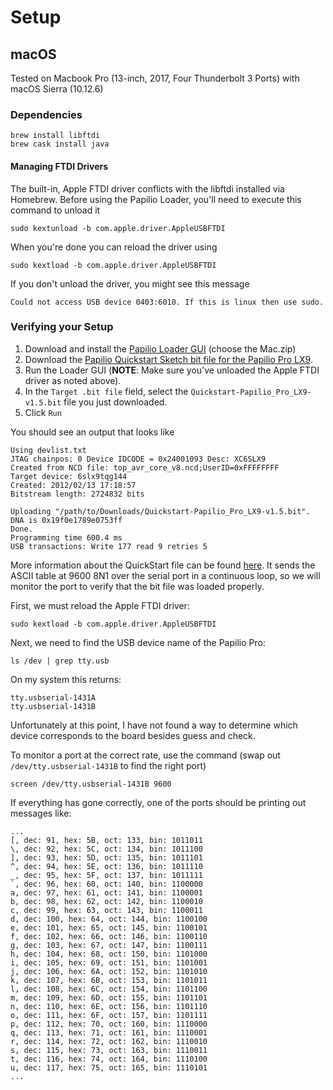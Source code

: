 # Setup
## macOS
Tested on Macbook Pro (13-inch, 2017, Four Thunderbolt 3 Ports) with macOS Sierra (10.12.6)

### Dependencies  
```
brew install libftdi
brew cask install java
```

#### Managing FTDI Drivers
The built-in, Apple FTDI driver conflicts with the libftdi installed via Homebrew. Before using the Papilio Loader, you'll need to execute this command to unload it
```
sudo kextunload -b com.apple.driver.AppleUSBFTDI
```

When you're done you can reload the driver using
```
sudo kextload -b com.apple.driver.AppleUSBFTDI
```

If you don't unload the driver, you might see this message
```
Could not access USB device 0403:6010. If this is linux then use sudo.
```

### Verifying your Setup
1. Download and install the [Papilio Loader GUI](http://forum.gadgetfactory.net/index.php?/files/file/10-papilio-loader-gui/) (choose the Mac.zip)
2. Download the [Papilio Quickstart Sketch bit file for the Papilio Pro LX9](http://papilio.cc/sketches/Quickstart-Papilio_Pro_LX9-v1.5.bit).
3. Run the Loader GUI (**NOTE**: Make sure you've unloaded the Apple FTDI driver as noted above).
4. In the `Target .bit file` field, select the `Quickstart-Papilio_Pro_LX9-v1.5.bit` file you just downloaded.
5. Click `Run`

You should see an output that looks like
```
Using devlist.txt
JTAG chainpos: 0 Device IDCODE = 0x24001093	Desc: XC6SLX9
Created from NCD file: top_avr_core_v8.ncd;UserID=0xFFFFFFFF
Target device: 6slx9tqg144
Created: 2012/02/13 17:18:57
Bitstream length: 2724832 bits

Uploading "/path/to/Downloads/Quickstart-Papilio_Pro_LX9-v1.5.bit". DNA is 0x19f0e1789e0753ff
Done.
Programming time 600.4 ms
USB transactions: Write 177 read 9 retries 5
```

More information about the QuickStart file can be found [here](http://papilio.cc/index.php?n=Papilio.P1QuickstartSketch).
It sends the ASCII table at 9600 8N1 over the serial port in a continuous loop, so we will monitor the port to verify that the bit file was loaded properly.

First, we must reload the Apple FTDI driver:
```
sudo kextload -b com.apple.driver.AppleUSBFTDI
```

Next, we need to find the USB device name of the Papilio Pro:
```
ls /dev | grep tty.usb
```

On my system this returns:
```
tty.usbserial-1431A
tty.usbserial-1431B
```

Unfortunately at this point, I have not found a way to determine which device corresponds to the board besides guess and check.

To monitor a port at the correct rate, use the command (swap out `/dev/tty.usbserial-1431B` to find the right port)
```
screen /dev/tty.usbserial-1431B 9600
```

If everything has gone correctly, one of the ports should be printing out messages like:
```
...
[, dec: 91, hex: 5B, oct: 133, bin: 1011011
\, dec: 92, hex: 5C, oct: 134, bin: 1011100
], dec: 93, hex: 5D, oct: 135, bin: 1011101
^, dec: 94, hex: 5E, oct: 136, bin: 1011110
_, dec: 95, hex: 5F, oct: 137, bin: 1011111
`, dec: 96, hex: 60, oct: 140, bin: 1100000
a, dec: 97, hex: 61, oct: 141, bin: 1100001
b, dec: 98, hex: 62, oct: 142, bin: 1100010
c, dec: 99, hex: 63, oct: 143, bin: 1100011
d, dec: 100, hex: 64, oct: 144, bin: 1100100
e, dec: 101, hex: 65, oct: 145, bin: 1100101
f, dec: 102, hex: 66, oct: 146, bin: 1100110
g, dec: 103, hex: 67, oct: 147, bin: 1100111
h, dec: 104, hex: 68, oct: 150, bin: 1101000
i, dec: 105, hex: 69, oct: 151, bin: 1101001
j, dec: 106, hex: 6A, oct: 152, bin: 1101010
k, dec: 107, hex: 6B, oct: 153, bin: 1101011
l, dec: 108, hex: 6C, oct: 154, bin: 1101100
m, dec: 109, hex: 6D, oct: 155, bin: 1101101
n, dec: 110, hex: 6E, oct: 156, bin: 1101110
o, dec: 111, hex: 6F, oct: 157, bin: 1101111
p, dec: 112, hex: 70, oct: 160, bin: 1110000
q, dec: 113, hex: 71, oct: 161, bin: 1110001
r, dec: 114, hex: 72, oct: 162, bin: 1110010
s, dec: 115, hex: 73, oct: 163, bin: 1110011
t, dec: 116, hex: 74, oct: 164, bin: 1110100
u, dec: 117, hex: 75, oct: 165, bin: 1110101
...
```
